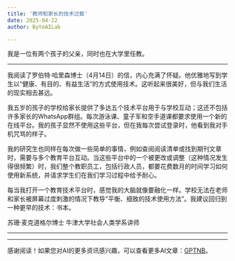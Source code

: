 ```yaml
---
title: '教师和家长的技术过载'
date: 2025-04-22
author: ByteAILab

---
```


我是一位有两个孩子的父亲，同时也在大学里任教。

---
我阅读了罗伯特·哈里森博士（4月14日）的信，内心充满了怀疑。他优雅地写到学生以“健康、有目的、有益生活”的方式使用技术。这听起来很美好，但与我们生活的现实相去甚远。

我五岁的孩子的学校给家长提供了多达五个技术平台用于与学校互动；这还不包括许多家长的WhatsApp群组。每次游泳课、童子军和空手道课都要求使用一个新的在线平台。我的孩子显然不使用这些平台，但在我每次尝试登录时，他看到我对手机咒骂的样子。

我的研究生也同样在每次做一些简单的事情，例如查阅阅读清单或找到期刊文章时，需要与多个教育平台互动。当这些平台中的一个被更改或调整（这种情况发生得很频繁）时，我们整个教职员工，包括行政人员，都要花费数月的时间学习如何使用新系统，并请求学生们在我们学习过程中给予耐心。

每当我打开一个教育技术平台时，感觉我的大脑就像要融化一样。学校无法在老师和家长被屏幕过度刺激的情况下教导“平衡、细致的技术使用方法”。我建议回归到一种更早的技术：书本。

苏珊·麦克道格尔博士
牛津大学社会人类学系讲师

---
---
感谢阅读！如果您对AI的更多资讯感兴趣，可以查看更多AI文章：[GPTNB](https://gptnb.com)。